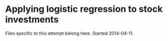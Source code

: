 Applying logistic regression to stock investments
===
Files specific to this attempt belong here.
Started 2014-04-11.
